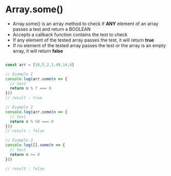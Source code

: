 # Array.some()

- Array.some() is an array method to check if **ANY** element of an array passes a test and return a BOOLEAN
- Accepts a callback function contains the test to check
- If any element of the tested array passes the test, it will return **true**
- If no element of the tested array passes the test or the array is an empty array, it will return **false**

```javascript

const arr = [10,5,2,3,49,14,6]

// Example 1
console.log(arr.some(n => {
  // test
  return n % 7 === 0
}))
// result : true

// Example 2
console.log(arr.some(n => {
  // test
  return n % 50 === 0
}))
// result : false

// Example 3
console.log([].some(n => {
  // test
  return n >= 0
}))

// result : false

```

